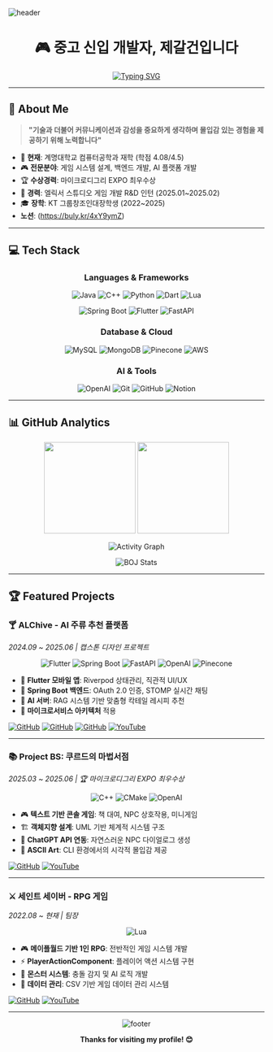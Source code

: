 ![header](https://capsule-render.vercel.app/api?type=waving&color=gradient&customColorList=0,2,2,5,30&height=300&section=header&text=test&fontSize=50&fontColor=ffffff)

<div align="center">

# 🎮 중고 신입 개발자, 제갈건입니다

[![Typing SVG](https://readme-typing-svg.herokuapp.com?font=Fira+Code&pause=1000&color=2E9EF7&center=true&vCenter=true&width=435&lines=Game+System+Developer;Backend+Developer;Full+Stack+Developer;Always+Learning+New+Things)](https://git.io/typing-svg)

</div>

---

## 🚀 About Me

> **"기술과 더불어 커뮤니케이션과 감성을 중요하게 생각하며 몰입감 있는 경험을 제공하기 위해 노력합니다"**

- 🎯 **현재**: 계명대학교 컴퓨터공학과 재학 (학점 4.08/4.5)
- 🎮 **전문분야**: 게임 시스템 설계, 백엔드 개발, AI 플랫폼 개발
- 🏆 **수상경력**: 마이크로디그리 EXPO 최우수상
- 💼 **경력**: 엘릭서 스튜디오 게임 개발 R&D 인턴 (2025.01~2025.02)
- 🎓 **장학**: KT 그룹창조인대장학생 (2022~2025)
- **노션**: (https://buly.kr/4xY9ymZ)
---

## 💻 Tech Stack

<div align="center">

### Languages & Frameworks
![Java](https://img.shields.io/badge/Java-ED8B00?style=for-the-badge&logo=openjdk&logoColor=white)
![C++](https://img.shields.io/badge/C++-00599C?style=for-the-badge&logo=c%2B%2B&logoColor=white)
![Python](https://img.shields.io/badge/Python-3776AB?style=for-the-badge&logo=python&logoColor=white)
![Dart](https://img.shields.io/badge/Dart-0175C2?style=for-the-badge&logo=dart&logoColor=white)
![Lua](https://img.shields.io/badge/Lua-2C2D72?style=for-the-badge&logo=lua&logoColor=white)

![Spring Boot](https://img.shields.io/badge/Spring_Boot-6DB33F?style=for-the-badge&logo=spring-boot&logoColor=white)
![Flutter](https://img.shields.io/badge/Flutter-02569B?style=for-the-badge&logo=flutter&logoColor=white)
![FastAPI](https://img.shields.io/badge/FastAPI-009688?style=for-the-badge&logo=fastapi&logoColor=white)

### Database & Cloud
![MySQL](https://img.shields.io/badge/MySQL-4479A1?style=for-the-badge&logo=mysql&logoColor=white)
![MongoDB](https://img.shields.io/badge/MongoDB-4EA94B?style=for-the-badge&logo=mongodb&logoColor=white)
![Pinecone](https://img.shields.io/badge/Pinecone-000000?style=for-the-badge&logo=pinecone&logoColor=white)
![AWS](https://img.shields.io/badge/AWS-232F3E?style=for-the-badge&logo=amazon-aws&logoColor=white)

### AI & Tools
![OpenAI](https://img.shields.io/badge/OpenAI-412991?style=for-the-badge&logo=openai&logoColor=white)
![Git](https://img.shields.io/badge/Git-F05032?style=for-the-badge&logo=git&logoColor=white)
![GitHub](https://img.shields.io/badge/GitHub-181717?style=for-the-badge&logo=github&logoColor=white)
![Notion](https://img.shields.io/badge/Notion-000000?style=for-the-badge&logo=notion&logoColor=white)

</div>

---

## 📊 GitHub Analytics

<div align="center">
  <img height="180em" src="https://github-readme-stats.vercel.app/api?username=henac-geon&show_icons=true&theme=tokyonight&include_all_commits=true&count_private=true"/>
  <img height="180em" src="https://github-readme-stats.vercel.app/api/top-langs/?username=henac-geon&layout=compact&langs_count=8&theme=tokyonight"/>
</div>

<div align="center">

![Activity Graph](https://github-readme-activity-graph.vercel.app/graph?username=henac-geon&theme=tokyo-night)


![BOJ Stats](https://mazassumnida.wtf/api/v2/generate_badge?boj=jegal_geon)

</div>

---

## 🏆 Featured Projects

### 🍸 ALChive - AI 주류 추천 플랫폼
*2024.09 ~ 2025.06 | 캡스톤 디자인 프로젝트*

<div align="center">

![Flutter](https://img.shields.io/badge/Flutter-02569B?style=flat-square&logo=flutter&logoColor=white)
![Spring Boot](https://img.shields.io/badge/Spring_Boot-6DB33F?style=flat-square&logo=spring-boot&logoColor=white)
![FastAPI](https://img.shields.io/badge/FastAPI-009688?style=flat-square&logo=fastapi&logoColor=white)
![OpenAI](https://img.shields.io/badge/OpenAI-412991?style=flat-square&logo=openai&logoColor=white)
![Pinecone](https://img.shields.io/badge/Pinecone-000000?style=flat-square&logo=pinecone&logoColor=white)

</div>

- 📱 **Flutter 모바일 앱**: Riverpod 상태관리, 직관적 UI/UX
- 🔐 **Spring Boot 백엔드**: OAuth 2.0 인증, STOMP 실시간 채팅
- 🤖 **AI 서버**: RAG 시스템 기반 맞춤형 칵테일 레시피 추천
- 🎯 **마이크로서비스 아키텍처** 적용

[![GitHub](https://img.shields.io/badge/Frontend-181717?style=for-the-badge&logo=github&logoColor=white)](https://github.com/henac-geon/alchive_front)
[![GitHub](https://img.shields.io/badge/Backend-181717?style=for-the-badge&logo=github&logoColor=white)](https://github.com/henac-geon/alchive_back)
[![GitHub](https://img.shields.io/badge/AI_Server-181717?style=for-the-badge&logo=github&logoColor=white)](https://github.com/henac-geon/alchive_ai_server)
[![YouTube](https://img.shields.io/badge/Demo-FF0000?style=for-the-badge&logo=youtube&logoColor=white)](https://youtu.be/RnfwJ3rg4Hs)

---

### 📚 Project BS: 쿠르드의 마법서점
*2025.03 ~ 2025.06 | 🏆 마이크로디그리 EXPO 최우수상*

<div align="center">

![C++](https://img.shields.io/badge/C++-00599C?style=flat-square&logo=c%2B%2B&logoColor=white)
![CMake](https://img.shields.io/badge/CMake-064F8C?style=flat-square&logo=cmake&logoColor=white)
![OpenAI](https://img.shields.io/badge/ChatGPT-412991?style=flat-square&logo=openai&logoColor=white)

</div>

- 🎮 **텍스트 기반 콘솔 게임**: 책 대여, NPC 상호작용, 미니게임
- 🏗️ **객체지향 설계**: UML 기반 체계적 시스템 구조
- 🤖 **ChatGPT API 연동**: 자연스러운 NPC 다이얼로그 생성
- 🎨 **ASCII Art**: CLI 환경에서의 시각적 몰입감 제공

[![GitHub](https://img.shields.io/badge/Repository-181717?style=for-the-badge&logo=github&logoColor=white)](https://github.com/henac-geon/Project-BS)
[![YouTube](https://img.shields.io/badge/Demo-FF0000?style=for-the-badge&logo=youtube&logoColor=white)](https://youtu.be/B90QArCYViQ)

---

### ⚔️ 세인트 세이버 - RPG 게임
*2022.08 ~ 현재 | 팀장*

<div align="center">

![Lua](https://img.shields.io/badge/Lua-2C2D72?style=flat-square&logo=lua&logoColor=white)

</div>

- 🎮 **메이플월드 기반 1인 RPG**: 전반적인 게임 시스템 개발
- ⚡ **PlayerActionComponent**: 플레이어 액션 시스템 구현
- 👾 **몬스터 시스템**: 충돌 감지 및 AI 로직 개발
- 💾 **데이터 관리**: CSV 기반 게임 데이터 관리 시스템

[![GitHub](https://img.shields.io/badge/Repository-181717?style=for-the-badge&logo=github&logoColor=white)](https://github.com/henac-geon/saintsavior)
[![YouTube](https://img.shields.io/badge/Demo-FF0000?style=for-the-badge&logo=youtube&logoColor=white)](https://youtu.be/wfPhetOps5M)

---

<div align="center">

![footer](https://capsule-render.vercel.app/api?type=waving&color=gradient&customColorList=0,2,2,5,30&height=150&section=footer)

**Thanks for visiting my profile! 😊**

</div>

